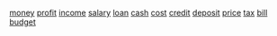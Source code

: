 [money](http://dict.youdao.com/w/eng/money/#keyfrom=dict2.index) [profit](http://dict.youdao.com/w/eng/profit/#keyfrom=dict2.index) [income](http://dict.youdao.com/w/eng/income/#keyfrom=dict2.index) [salary](http://dict.youdao.com/w/eng/salary/#keyfrom=dict2.index) [loan](http://dict.youdao.com/w/eng/loan/#keyfrom=dict2.index) [cash](http://dict.youdao.com/w/eng/cash/#keyfrom=dict2.index) [cost](http://dict.youdao.com/w/eng/cost/#keyfrom=dict2.index) [credit](http://dict.youdao.com/w/eng/credit/#keyfrom=dict2.index) [deposit](http://dict.youdao.com/w/eng/deposit/#keyfrom=dict2.index) [price](http://dict.youdao.com/w/eng/price/#keyfrom=dict2.index) [tax](http://dict.youdao.com/w/eng/tax/#keyfrom=dict2.index) [bill](http://dict.youdao.com/w/eng/bill/#keyfrom=dict2.index) [budget](http://dict.youdao.com/w/eng/budget/#keyfrom=dict2.index)